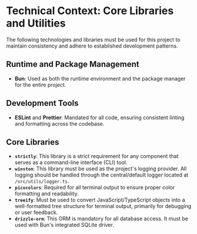 # Technical Context: Core Libraries and Utilities

The following technologies and libraries must be used for this project to maintain consistency and adhere to established development patterns.

## Runtime and Package Management
- **Bun**: Used as both the runtime environment and the package manager for the entire project.

## Development Tools
- **ESLint** and **Prettier**: Mandated for all code, ensuring consistent linting and formatting across the codebase.

## Core Libraries
- **`strictly`**: This library is a strict requirement for any component that serves as a command-line interface (CLI) tool.
- **`winston`**: This library must be used as the project's logging provider. All logging should be handled through the central/default logger located at `/src/utils/logger.ts`.
- **`picocolors`**: Required for all terminal output to ensure proper color formatting and readability.
- **`treeify`**: Must be used to convert JavaScript/TypeScript objects into a well-formatted tree structure for terminal output, primarily for debugging or user feedback.
- **`drizzle-orm`**: This ORM is mandatory for all database access. It must be used with Bun's integrated SQLite driver.
